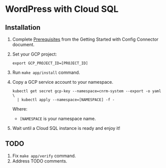 # WordPress with Cloud SQL

## Installation

1.  Complete [Prerequisites](https://github.com/GoogleCloudPlatform/k8s-config-connector#prerequisites) 
    from the Getting Started with Config Connector document.
1.  Set your GCP project:

    ```shell
    export GCP_PROJECT_ID=[PROJECT_ID]
    ```

1.  Run `make app/install` command.
1.  Copy a GCP service account to your namespace.
    
    ```shell
    kubectl get secret gcp-key --namespace=cnrm-system --export -o yaml \
      | kubectl apply --namespace=[NAMESPACE] -f -
    ```
    
    Where:
    
    * `[NAMESPACE` is your namespace name.

1.  Wait until a Cloud SQL instance is ready and enjoy it!


## TODO

1.  Fix `make app/verify` command.
2.  Address TODO comments.
